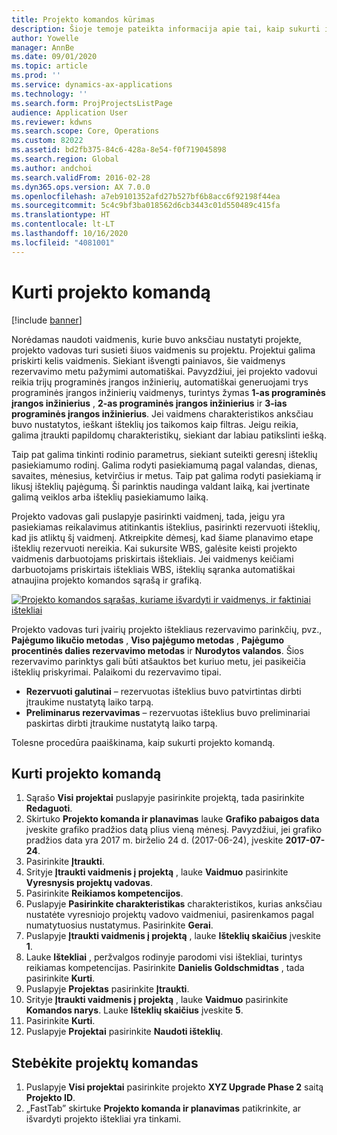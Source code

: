 ```yaml
---
title: Projekto komandos kūrimas
description: Šioje temoje pateikta informacija apie tai, kaip sukurti ir valdyti projekto komandas.
author: Yowelle
manager: AnnBe
ms.date: 09/01/2020
ms.topic: article
ms.prod: ''
ms.service: dynamics-ax-applications
ms.technology: ''
ms.search.form: ProjProjectsListPage
audience: Application User
ms.reviewer: kdwns
ms.search.scope: Core, Operations
ms.custom: 82022
ms.assetid: bd2fb375-84c6-428a-8e54-f0f719045898
ms.search.region: Global
ms.author: andchoi
ms.search.validFrom: 2016-02-28
ms.dyn365.ops.version: AX 7.0.0
ms.openlocfilehash: a7eb9101352afd27b527bf6b8acc6f92198f44ea
ms.sourcegitcommit: 5c4c9bf3ba018562d6cb3443c01d550489c415fa
ms.translationtype: HT
ms.contentlocale: lt-LT
ms.lasthandoff: 10/16/2020
ms.locfileid: "4081001"
---
```

# <a name="create-a-project-team"></a>Kurti projekto komandą

[!include [banner](../includes/banner.md)]

Norėdamas naudoti vaidmenis, kurie buvo anksčiau nustatyti projekte, projekto vadovas turi susieti šiuos vaidmenis su projektu. Projektui galima priskirti kelis vaidmenis. Siekiant išvengti painiavos, šie vaidmenys rezervavimo metu pažymimi automatiškai. Pavyzdžiui, jei projekto vadovui reikia trijų programinės įrangos inžinierių, automatiškai generuojami trys programinės įrangos inžinierių vaidmenys, turintys žymas **1-as programinės įrangos inžinierius** , **2-as programinės įrangos inžinierius** ir **3-ias programinės įrangos inžinierius**. Jei vaidmens charakteristikos anksčiau buvo nustatytos, ieškant išteklių jos taikomos kaip filtras. Jeigu reikia, galima įtraukti papildomų charakteristikų, siekiant dar labiau patikslinti iešką.

Taip pat galima tinkinti rodinio parametrus, siekiant suteikti geresnį išteklių pasiekiamumo rodinį. Galima rodyti pasiekiamumą pagal valandas, dienas, savaites, mėnesius, ketvirčius ir metus. Taip pat galima rodyti pasiekiamą ir likusį išteklių pajėgumą. Ši parinktis naudinga valdant laiką, kai įvertinate galimą veiklos arba išteklių pasiekiamumo laiką.

Projekto vadovas gali puslapyje pasirinkti vaidmenį, tada, jeigu yra pasiekiamas reikalavimus atitinkantis išteklius, pasirinkti rezervuoti išteklių, kad jis atliktų šį vaidmenį. Atkreipkite dėmesį, kad šiame planavimo etape išteklių rezervuoti nereikia. Kai sukursite WBS, galėsite keisti projekto vaidmenis darbuotojams priskirtais ištekliais. Jei vaidmenys keičiami darbuotojams priskirtais ištekliais WBS, išteklių sąranka automatiškai atnaujina projekto komandos sąrašą ir grafiką.

[![Projekto komandos sąrašas, kuriame išvardyti ir vaidmenys, ir faktiniai ištekliai](./media/projectresourcing03-1024x368.jpg)](./media/projectresourcing03.jpg) 

Projekto vadovas turi įvairių projekto ištekliaus rezervavimo parinkčių, pvz., **Pajėgumo likučio metodas** , **Viso pajėgumo metodas** , **Pajėgumo procentinės dalies rezervavimo metodas** ir **Nurodytos valandos**. Šios rezervavimo parinktys gali būti atšauktos bet kuriuo metu, jei pasikeičia išteklių priskyrimai. Palaikomi du rezervavimo tipai.

- **Rezervuoti galutinai** – rezervuotas išteklius buvo patvirtintas dirbti įtraukime nustatytą laiko tarpą.
- **Preliminarus rezervavimas** – rezervuotas išteklius buvo preliminariai paskirtas dirbti įtraukime nustatytą laiko tarpą.

Tolesne procedūra paaiškinama, kaip sukurti projekto komandą.

## <a name="create-a-project-team"></a>Kurti projekto komandą

1. Sąrašo **Visi projektai** puslapyje pasirinkite projektą, tada pasirinkite **Redaguoti**.
2. Skirtuko **Projekto komanda ir planavimas** lauke **Grafiko pabaigos data** įveskite grafiko pradžios datą plius vieną mėnesį. Pavyzdžiui, jei grafiko pradžios data yra 2017 m. birželio 24 d. (2017-06-24), įveskite **2017-07-24**.
3. Pasirinkite **Įtraukti**.
4. Srityje **Įtraukti vaidmenis į projektą** , lauke **Vaidmuo** pasirinkite **Vyresnysis projektų vadovas**.
5. Pasirinkite **Reikiamos kompetencijos**.
6. Puslapyje **Pasirinkite charakteristikas** charakteristikos, kurias anksčiau nustatėte vyresniojo projektų vadovo vaidmeniui, pasirenkamos pagal numatytuosius nustatymus. Pasirinkite **Gerai**.
7. Puslapyje **Įtraukti vaidmenis į projektą** , lauke **Išteklių skaičius** įveskite **1**.
8. Lauke **Ištekliai** , peržvalgos rodinyje parodomi visi ištekliai, turintys reikiamas kompetencijas. Pasirinkite **Danielis Goldschmidtas** , tada pasirinkite **Kurti**.
9. Puslapyje **Projektas** pasirinkite **Įtraukti**.
10. Srityje **Įtraukti vaidmenis į projektą** , lauke **Vaidmuo** pasirinkite **Komandos narys**. Lauke **Išteklių skaičius** įveskite **5**.
11. Pasirinkite **Kurti**.
12. Puslapyje **Projektai** pasirinkite **Naudoti išteklių**.

## <a name="monitor-project-teams"></a>Stebėkite projektų komandas
1. Puslapyje **Visi projektai** pasirinkite projekto **XYZ Upgrade Phase 2** saitą **Projekto ID**.
2. „FastTab” skirtuke **Projekto komanda ir planavimas** patikrinkite, ar išvardyti projekto ištekliai yra tinkami.
